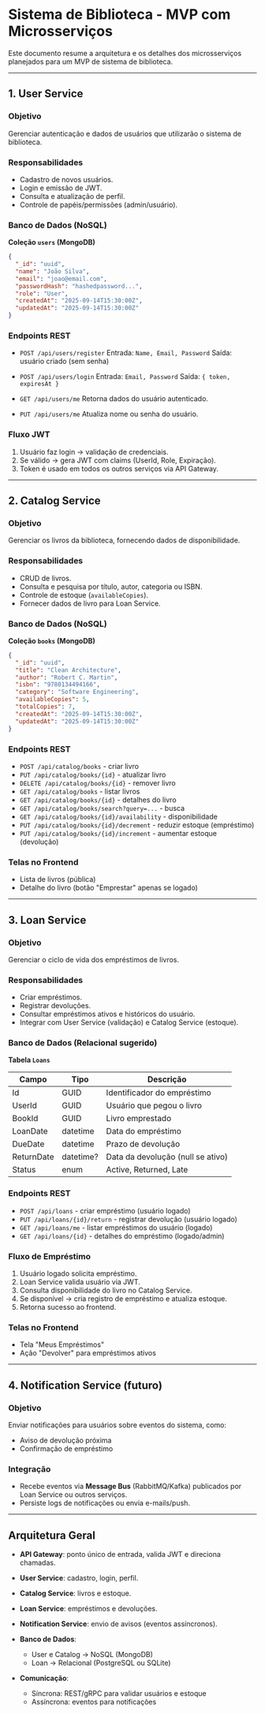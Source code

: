 # Sistema de Biblioteca - MVP com Microsserviços

Este documento resume a arquitetura e os detalhes dos microsserviços planejados para um MVP de sistema de biblioteca.

---

## 1. User Service

### Objetivo
Gerenciar autenticação e dados de usuários que utilizarão o sistema de biblioteca.

### Responsabilidades
- Cadastro de novos usuários.
- Login e emissão de JWT.
- Consulta e atualização de perfil.
- Controle de papéis/permissões (admin/usuário).

### Banco de Dados (NoSQL)
**Coleção `users` (MongoDB)**

```json
{
  "_id": "uuid",
  "name": "João Silva",
  "email": "joao@email.com",
  "passwordHash": "hashedpassword...",
  "role": "User",
  "createdAt": "2025-09-14T15:30:00Z",
  "updatedAt": "2025-09-14T15:30:00Z"
}
```

### Endpoints REST

* `POST /api/users/register`
  Entrada: `Name, Email, Password`
  Saída: usuário criado (sem senha)

* `POST /api/users/login`
  Entrada: `Email, Password`
  Saída: `{ token, expiresAt }`

* `GET /api/users/me`
  Retorna dados do usuário autenticado.

* `PUT /api/users/me`
  Atualiza nome ou senha do usuário.

### Fluxo JWT

1. Usuário faz login → validação de credenciais.
2. Se válido → gera JWT com claims (UserId, Role, Expiração).
3. Token é usado em todos os outros serviços via API Gateway.

---

## 2. Catalog Service

### Objetivo

Gerenciar os livros da biblioteca, fornecendo dados de disponibilidade.

### Responsabilidades

* CRUD de livros.
* Consulta e pesquisa por título, autor, categoria ou ISBN.
* Controle de estoque (`availableCopies`).
* Fornecer dados de livro para Loan Service.

### Banco de Dados (NoSQL)

**Coleção `books` (MongoDB)**

```json
{
  "_id": "uuid",
  "title": "Clean Architecture",
  "author": "Robert C. Martin",
  "isbn": "9780134494166",
  "category": "Software Engineering",
  "availableCopies": 5,
  "totalCopies": 7,
  "createdAt": "2025-09-14T15:30:00Z",
  "updatedAt": "2025-09-14T15:30:00Z"
}
```

### Endpoints REST

* `POST /api/catalog/books` - criar livro
* `PUT /api/catalog/books/{id}` - atualizar livro
* `DELETE /api/catalog/books/{id}` - remover livro
* `GET /api/catalog/books` - listar livros
* `GET /api/catalog/books/{id}` - detalhes do livro
* `GET /api/catalog/books/search?query=...` - busca
* `GET /api/catalog/books/{id}/availability` - disponibilidade
* `PUT /api/catalog/books/{id}/decrement` - reduzir estoque (empréstimo)
* `PUT /api/catalog/books/{id}/increment` - aumentar estoque (devolução)

### Telas no Frontend

* Lista de livros (pública)
* Detalhe do livro (botão "Emprestar" apenas se logado)

---

## 3. Loan Service

### Objetivo

Gerenciar o ciclo de vida dos empréstimos de livros.

### Responsabilidades

* Criar empréstimos.
* Registrar devoluções.
* Consultar empréstimos ativos e históricos do usuário.
* Integrar com User Service (validação) e Catalog Service (estoque).

### Banco de Dados (Relacional sugerido)

**Tabela `Loans`**

| Campo      | Tipo      | Descrição                         |
| ---------- | --------- | --------------------------------- |
| Id         | GUID      | Identificador do empréstimo       |
| UserId     | GUID      | Usuário que pegou o livro         |
| BookId     | GUID      | Livro emprestado                  |
| LoanDate   | datetime  | Data do empréstimo                |
| DueDate    | datetime  | Prazo de devolução                |
| ReturnDate | datetime? | Data da devolução (null se ativo) |
| Status     | enum      | Active, Returned, Late            |

### Endpoints REST

* `POST /api/loans` - criar empréstimo (usuário logado)
* `PUT /api/loans/{id}/return` - registrar devolução (usuário logado)
* `GET /api/loans/me` - listar empréstimos do usuário (logado)
* `GET /api/loans/{id}` - detalhes do empréstimo (logado/admin)

### Fluxo de Empréstimo

1. Usuário logado solicita empréstimo.
2. Loan Service valida usuário via JWT.
3. Consulta disponibilidade do livro no Catalog Service.
4. Se disponível → cria registro de empréstimo e atualiza estoque.
5. Retorna sucesso ao frontend.

### Telas no Frontend

* Tela "Meus Empréstimos"
* Ação "Devolver" para empréstimos ativos

---

## 4. Notification Service (futuro)

### Objetivo

Enviar notificações para usuários sobre eventos do sistema, como:

* Aviso de devolução próxima
* Confirmação de empréstimo

### Integração

* Recebe eventos via **Message Bus** (RabbitMQ/Kafka) publicados por Loan Service ou outros serviços.
* Persiste logs de notificações ou envia e-mails/push.

---

## Arquitetura Geral

* **API Gateway**: ponto único de entrada, valida JWT e direciona chamadas.
* **User Service**: cadastro, login, perfil.
* **Catalog Service**: livros e estoque.
* **Loan Service**: empréstimos e devoluções.
* **Notification Service**: envio de avisos (eventos assíncronos).
* **Banco de Dados**:

  * User e Catalog → NoSQL (MongoDB)
  * Loan → Relacional (PostgreSQL ou SQLite)
* **Comunicação**:

  * Síncrona: REST/gRPC para validar usuários e estoque
  * Assíncrona: eventos para notificações
